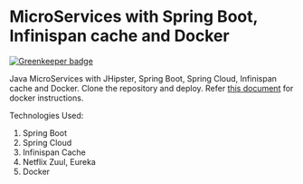 # MicroServices with Spring Boot, Infinispan cache and Docker

[![Greenkeeper badge](https://badges.greenkeeper.io/pavankjadda/SpringBoot-Infinispan-Docker.svg)](https://greenkeeper.io/)

Java MicroServices with JHipster, Spring Boot, Spring Cloud, Infinispan cache and Docker. Clone the repository and deploy. Refer [this document](https://www.jhipster.tech/docker-compose/) for docker instructions.

Technologies Used:
1. Spring Boot
2. Spring Cloud
3. Infinispan Cache
4. Netflix Zuul, Eureka
5. Docker
